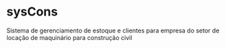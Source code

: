 # sysCons
Sistema de gerenciamento de estoque e clientes para empresa do setor de locação de maquinário para construção civil

